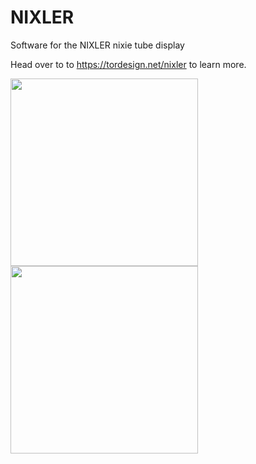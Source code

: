 # NIXLER
Software for the NIXLER nixie tube display

Head over to to https://tordesign.net/nixler to learn more.

<img src="https://tordesign.net/wp-content/uploads/2020/03/NIXLER_website_header.jpg"  height="300"/> <img src="https://tordesign.net/wp-content/uploads/2020/02/NIXLER_pcbway2.jpg"  height="300"/>

